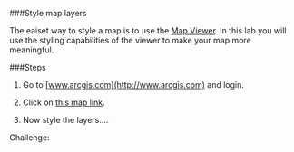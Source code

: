 ###Style map layers

The eaiset way to style a map is to use the [Map Viewer](http://doc.arcgis.com/en/arcgis-online/use-maps/view-maps.htm). In this lab you will use the styling capabilities of the viewer to make your map more meaningful.

###Steps

1. Go to [www.arcgis.com](http://www.arcgis.com) and login.

2. Click on [this map link](http://edn.maps.arcgis.com/home/webmap/viewer.html?webmap=122635222fac4d9fa1b3ee4ed39e64ee). 

3. Now style the layers....




Challenge: 